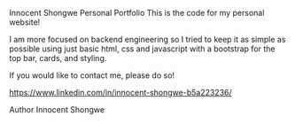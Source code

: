 Innocent Shongwe Personal Portfolio
This is the code for my personal website!

I am more focused on backend engineering so I tried to keep it as simple as possible using just basic html, css and javascript with a bootstrap for the top bar, cards, and styling.

If you would like to contact me, please do so!

https://www.linkedin.com/in/innocent-shongwe-b5a223236/

Author
Innocent Shongwe
